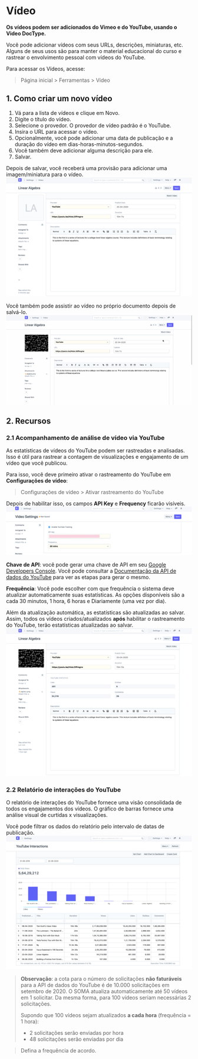 # Vídeo


**Os vídeos podem ser adicionados do Vimeo e do YouTube, usando o Video DocType.**


Você pode adicionar vídeos com seus URLs, descrições, miniaturas, etc. Alguns de seus usos são para manter o material educacional do curso e rastrear o envolvimento pessoal com vídeos do YouTube.


Para acessar os Vídeos, acesse:



> 
> Página inicial > Ferramentas > Vídeo
> 
> 
> 


## 1. Como criar um novo vídeo


1. Vá para a lista de vídeos e clique em Novo.
2. Digite o título do vídeo.
3. Selecione o provedor. O provedor de vídeo padrão é o YouTube.
4. Insira o URL para acessar o vídeo.
5. Opcionalmente, você pode adicionar uma data de publicação e a duração do vídeo em dias-horas-minutos-segundos.
6. Você também deve adicionar alguma descrição para ele.
7. Salvar.


Depois de salvar, você receberá uma provisão para adicionar uma imagem/miniatura para o vídeo.
![Video](/files/video-after-save.png)


Você também pode assistir ao vídeo no próprio documento depois de salvá-lo.
![Video](/files/video-watch.gif)


## 2. Recursos


### 2.1 Acompanhamento de análise de vídeo via YouTube


As estatísticas de vídeos do YouTube podem ser rastreadas e analisadas. Isso é útil para rastrear a contagem de visualizações e engajamento de um vídeo que você publicou.


Para isso, você deve primeiro ativar o rastreamento do YouTube em **Configurações de vídeo**:



> 
> Configurações de vídeo > Ativar rastreamento do YouTube
> 
> 
> 


Depois de habilitar isso, os campos **API Key** e **Frequency** ficarão visíveis.
![Video](/files/video-settings.png)


**Chave de API**: você pode gerar uma chave de API em seu [Google Developers Console](https://console.developers.google.com/). Você pode consultar a [Documentação da API de dados do YouTube](https://developers.google.com/youtube/v3/getting-started) para ver as etapas para gerar o mesmo.


**Frequência**: Você pode escolher com que frequência o sistema deve atualizar automaticamente suas estatísticas. As opções disponíveis são a cada 30 minutos, 1 hora, 6 horas e Diariamente (uma vez por dia).


Além da atualização automática, as estatísticas são atualizadas ao salvar. Assim, todos os vídeos criados/atualizados **após** habilitar o rastreamento do YouTube, terão estatísticas atualizadas ao salvar.
![Video](/files/video-stats.png)


### 2.2 Relatório de interações do YouTube


O relatório de interações do YouTube fornece uma visão consolidada de todos os engajamentos dos vídeos. O gráfico de barras fornece uma análise visual de curtidas x visualizações.


Você pode filtrar os dados do relatório pelo intervalo de datas de publicação.
![Video](/files/youtube-interactions.png)



> 
> **Observação**: a cota para o número de solicitações **não faturáveis** para a API de dados do YouTube é de 10.000 solicitações em setembro de 2020. O SOMA atualiza automaticamente até 50 vídeos em 1 solicitar. Da mesma forma, para 100 vídeos seriam necessárias 2 solicitações.  
> 
>  Supondo que 100 vídeos sejam atualizados **a cada hora** (frequência = 1 hora):  
> 
> 
> 
> * 2 solicitações serão enviadas por hora
> * 48 solicitações serão enviadas por dia
> 
> 
> 



> 
> Defina a frequência de acordo.
> 
> 
> 

